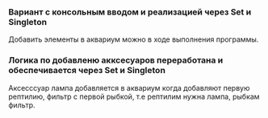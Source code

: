 ### Вариант с консольным вводом и реализацией через Set и Singleton
Добавить элементы в аквариум можно в ходе выполнения программы.
### Логика по добавленю акксесуаров переработана и обеспечивается через Set и Singleton
Аксесссуар лампа добавляется в аквариум когда добавляют первую рептилию, фильтр с первой рыбкой, т.е рептилим нужна лампа, рыбкам фильтр.
